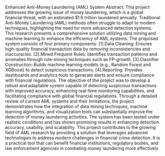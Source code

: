 Enhanced Anti-Money Laundering (AML) System 
Abstract:
This project addresses the growing issue of money laundering, which is a global financial 
threat, with an estimated $1.6 trillion laundered annually. Traditional Anti-Money 
Laundering (AML) methods often struggle to adapt to modern techniques, highlighting 
the need for more advanced detection systems. This research presents a comprehensive 
solution utilizing data mining and machine learning to enhance the efficiency of AML 
systems.
The proposed system consists of four primary components:
[1].Data Cleaning: Ensures high-quality financial transaction data by removing 
inconsistencies and inaccuracies.
[2].Mined Frequent Rules: Identifies transaction patterns and anomalies through 
rule-mining techniques such as FP-growth.
[3].Classifier Construction: Builds machine learning models (e.g., Random Forest 
and XGBoost) to detect suspicious transactions.
[4].Reporting: Provides dashboards and analytics tools to generate alerts and ensure 
compliance with financial regulations.
The objective of the project was to develop a robust and adaptable system capable of 
detecting suspicious transactions with improved accuracy, enhancing real-time 
monitoring capabilities, and facilitating compliance with global financial regulations.
Through a detailed review of current AML systems and their limitations, the project 
demonstrates how the integration of data mining techniques, machine learning algorithms, 
and visualization tools can substantially improve the detection of money laundering
activities. The system has been tested under realistic conditions and has shown promising 
results in enhancing detection accuracy, usability, and scalability.
This project contributes to the growing field of AML research by providing a solution that 
leverages advanced technologies to address modern challenges in financial crime 
detection. It is a practical tool that can benefit financial institutions, regulatory bodies, and 
law enforcement agencies in combating money laundering more effectively
